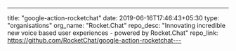 ---
title: "google-action-rocketchat"
date: 2019-06-16T17:46:43+05:30
type: "organisations"
org_name: "Rocket.Chat"
repo_desc: "Innovating incredible new voice based user experiences  - powered by Rocket.Chat"
repo_link: https://github.com/RocketChat/google-action-rocketchat---